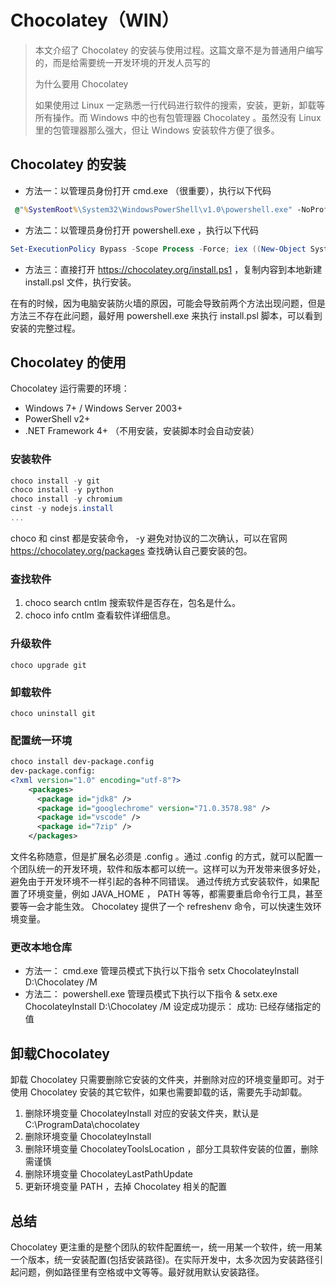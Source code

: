 # Chocolatey（WIN）

>本文介绍了 Chocolatey 的安装与使用过程。这篇文章不是为普通用户编写的，而是给需要统一开发环境的开发人员写的
>
>为什么要用 Chocolatey
>
>如果使用过 Linux 一定熟悉一行代码进行软件的搜索，安装，更新，卸载等所有操作。而 Windows 中的也有包管理器 Chocolatey 。虽然没有 Linux 里的包管理器那么强大，但让 Windows  安装软件方便了很多。

## Chocolatey 的安装
- 方法一：以管理员身份打开 cmd.exe （很重要），执行以下代码
```cmd
 @"%SystemRoot%\System32\WindowsPowerShell\v1.0\powershell.exe" -NoProfile -InputFormat None -ExecutionPolicy Bypass -Command "iex ((New-Object System.Net.WebClient).DownloadString('https://chocolatey.org/install.ps1'))" && SET "PATH=%PATH%;%ALLUSERSPROFILE%\chocolatey\bin"
```

- 方法二：以管理员身份打开 powershell.exe ，执行以下代码

```powershell
Set-ExecutionPolicy Bypass -Scope Process -Force; iex ((New-Object System.Net.WebClient).DownloadString('https://chocolatey.org/install.ps1'))
```

- 方法三：直接打开 https://chocolatey.org/install.ps1 ，复制内容到本地新建 install.psl 文件，执行安装。
	
在有的时候，因为电脑安装防火墙的原因，可能会导致前两个方法出现问题，但是方法三不存在此问题，最好用 powershell.exe 来执行 install.psl 脚本，可以看到安装的完整过程。


## Chocolatey 的使用
Chocolatey 运行需要的环境：
- Windows 7+ / Windows Server 2003+
- PowerShell v2+
- .NET Framework 4+ （不用安装，安装脚本时会自动安装）


### 安装软件

```powershell
choco install -y git 
choco install -y python 
choco install -y chromium
cinst -y nodejs.install
...
```

choco 和 cinst 都是安装命令， -y 避免对协议的二次确认，可以在官网 https://chocolatey.org/packages 查找确认自己要安装的包。

### 查找软件

1. choco search cntlm 搜索软件是否存在，包名是什么。
2. choco info cntlm 查看软件详细信息。

### 升级软件

`choco upgrade git`

### 卸载软件

`choco uninstall git`


### 配置统一环境

```xml
choco install dev-package.config
dev-package.config:
<?xml version="1.0" encoding="utf-8"?>
    <packages>
      <package id="jdk8" />
      <package id="googlechrome" version="71.0.3578.98" />
      <package id="vscode" />
      <package id="7zip" />
    </packages>
```

文件名称随意，但是扩展名必须是 .config 。通过 .config 的方式，就可以配置一个团队统一的开发环境，软件和版本都可以统一。这样可以为开发带来很多好处，避免由于开发环境不一样引起的各种不同错误。
通过传统方式安装软件，如果配置了环境变量，例如 JAVA_HOME ， PATH 等等，都需要重启命令行工具，甚至要等一会才能生效。 Chocolatey 提供了一个 refreshenv 命令，可以快速生效环境变量。

### 更改本地仓库

- 方法一： cmd.exe 管理员模式下执行以下指令
    setx ChocolateyInstall D:\Chocolatey /M
- 方法二： powershell.exe 管理员模式下执行以下指令
    & setx.exe ChocolateyInstall D:\Chocolatey /M
    设定成功提示：
    成功: 已经存储指定的值

## 卸载Chocolatey

卸载 Chocolatey 只需要删除它安装的文件夹，并删除对应的环境变量即可。对于使用 Chocolatey 安装的其它软件，如果也需要卸载的话，需要先手动卸载。

1. 删除环境变量 ChocolateyInstall 对应的安装文件夹，默认是 C:\ProgramData\chocolatey 
2. 删除环境变量 ChocolateyInstall
3. 删除环境变量 ChocolateyToolsLocation ，部分工具软件安装的位置，删除需谨慎
4. 删除环境变量 ChocolateyLastPathUpdate
5. 更新环境变量 PATH ，去掉 Chocolatey 相关的配置



## 总结

Chocolatey 更注重的是整个团队的软件配置统一，统一用某一个软件，统一用某一个版本，统一安装配置(包括安装路径)。在实际开发中，太多次因为安装路径引起问题，例如路径里有空格或中文等等。最好就用默认安装路径。
